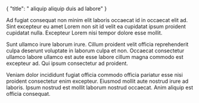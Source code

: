 {
"title": " aliquip aliquip duis ad labore"
}

Ad fugiat consequat non minim elit laboris occaecat id in occaecat elit ad. Sint excepteur eu amet Lorem non sit id velit ea cupidatat ipsum proident cupidatat nulla. Excepteur Lorem nisi tempor dolore esse mollit.

Sunt ullamco irure laborum irure. Cillum proident velit officia reprehenderit culpa deserunt voluptate in laborum culpa et non. Occaecat consectetur ullamco labore ullamco est aute esse labore cillum magna commodo est excepteur ad. Qui ipsum consectetur ad proident.

Veniam dolor incididunt fugiat officia commodo officia pariatur esse nisi proident consectetur enim excepteur. Eiusmod mollit aute nostrud irure ad laboris. Ipsum nostrud est mollit laborum nostrud occaecat. Anim aliquip est officia consequat.